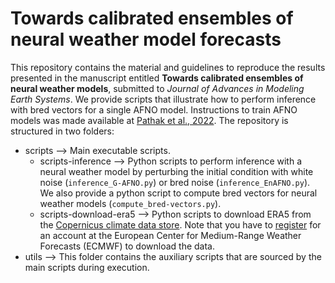 # Towards calibrated ensembles of neural weather model forecasts
This repository contains the material and guidelines to reproduce the results presented in the manuscript entitled **Towards calibrated ensembles of neural weather models**, submitted to *Journal of Advances in Modeling Earth Systems*. We provide scripts that illustrate how to perform inference with bred vectors for a single AFNO model. Instructions to train AFNO models was made available at [Pathak et al., 2022](https://arxiv.org/pdf/2202.11214.pdf). The repository is structured in two folders:

* scripts --> Main executable scripts.
  * scripts-inference --> Python scripts to perform inference with a neural weather model by perturbing the initial condition with white noise (`inference_G-AFNO.py`) or bred noise (`inference_EnAFNO.py`). We also provide a python script to compute bred vectors for neural weather models (`compute_bred-vectors.py`). 
  * scripts-download-era5 --> Python scripts to download ERA5 from the [Copernicus climate data store](https://cds.climate.copernicus.eu/cdsapp#!/dataset/). Note that you have to [register](https://cds.climate.copernicus.eu/user/login?destination=%2Fcdsapp%23!%2Fhome) for an account at the European Center for Medium-Range Weather Forecasts (ECMWF) to download the data.
* utils --> This folder contains the auxiliary scripts that are sourced by the main scripts during execution.

